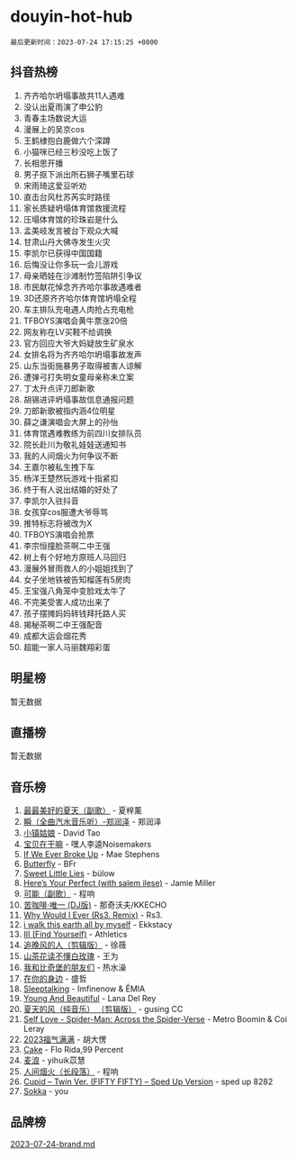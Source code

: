 # douyin-hot-hub

`最后更新时间：2023-07-24 17:15:25 +0800`

## 抖音热榜

1. 齐齐哈尔坍塌事故共11人遇难
1. 没认出夏雨演了申公豹
1. 青春主场数说大运
1. 漫展上的吴京cos
1. 王鹤棣抱白鹿做六个深蹲
1. 小猫咪已经三秒没吃上饭了
1. 长相思开播
1. 男子抠下派出所石狮子嘴里石球
1. 宋雨琦这爱豆听劝
1. 直击台风杜苏芮实时路径
1. 家长质疑坍塌体育馆救援流程
1. 压塌体育馆的珍珠岩是什么
1. 孟美岐发言被台下观众大喊
1. 甘肃山丹大佛寺发生火灾
1. 李凯尔已获得中国国籍
1. 后悔没让你多玩一会儿游戏
1. 母亲晒娃在沙滩制竹签陷阱引争议
1. 市民献花悼念齐齐哈尔事故遇难者
1. 3D还原齐齐哈尔体育馆坍塌全程
1. 车主排队充电遇人肉抢占充电枪
1. TFBOYS演唱会黄牛票涨20倍
1. 网友称在LV买鞋不给调换
1. 官方回应大爷大妈疑放生矿泉水
1. 女排名将为齐齐哈尔坍塌事故发声
1. 山东当街施暴男子取得被害人谅解
1. 遭弹弓打失明女童母亲称未立案
1. 丁太升点评刀郎新歌
1. 胡锡进评坍塌事故信息通报问题
1. 刀郎新歌被指内涵4位明星
1. 薛之谦演唱会大屏上的孙怡
1. 体育馆遇难教练为前四川女排队员
1. 院长赴川为敬礼娃娃送通知书
1. 我的人间烟火为何争议不断
1. 王嘉尔被私生拽下车
1. 杨洋王楚然玩游戏十指紧扣
1. 终于有人说出结婚的好处了
1. 李凯尔入驻抖音
1. 女孩穿cos服遭大爷辱骂
1. 推特标志将被改为X
1. TFBOYS演唱会抢票
1. 李宗恒撞脸茶啊二中王强
1. 树上有个好地方原班人马回归
1. 漫展外冒雨救人的小姐姐找到了
1. 女子坐地铁被告知榴莲有5房肉
1. 王宝强八角笼中变脸戏太牛了
1. 不完美受害人成功出来了
1. 孩子摆摊妈妈转钱拜托路人买
1. 揭秘茶啊二中王强配音
1. 成都大运会烟花秀
1. 超能一家人马丽魏翔彩蛋

## 明星榜

暂无数据

## 直播榜

暂无数据

## 音乐榜

1. [最最美好的夏天（副歌）](https://sf3-cdn-tos.douyinstatic.com/obj/tos-cn-ve-2774/o4FMghDLZkPIkCutdrsXlbTHcaZztBfeCp9AFS) - 夏梓薰
1. [瞬（全曲汽水音乐听）-郑润泽](https://sf6-cdn-tos.douyinstatic.com/obj/tos-cn-ve-2774/o4Vb9eJZClCZTnRQYy0BRSeHGrDtrkrQgIBvQt) - 郑润泽
1. [小镇姑娘](https://sf3-cdn-tos.douyinstatic.com/obj/tos-cn-ve-2774/1ee4fa49917d4e9e8f06512cc6e778d9) - David Tao
1. [宝贝在干嘛](https://sf3-cdn-tos.douyinstatic.com/obj/tos-cn-ve-2774/okW4hBCfJI5B2ZEgTCtikhMW7IafzNrBQIYkpJ) - 嘿人李逵Noisemakers
1. [If We Ever Broke Up](https://sf3-cdn-tos.douyinstatic.com/obj/tos-cn-ve-2774/o8onj5HDk0ImtBmO0URBfeyCDXQJMYkQ1gb8Zy) - Mae Stephens
1. [Butterfly](https://sf6-cdn-tos.douyinstatic.com/obj/tos-cn-ve-2774/oIw3zNLcWhUhUDWqtQxQfAx6IXsSBzbyCg7CM0) - BFr
1. [Sweet Little Lies](https://sf3-cdn-tos.douyinstatic.com/obj/tos-cn-ve-2774/cebdd23e942a452c84c197b17c22ac7a) - bülow
1. [Here’s Your Perfect (with salem ilese)](https://sf3-cdn-tos.douyinstatic.com/obj/tos-cn-ve-2774/076b1576c6c546598f803fe53da388a7) - Jamie Miller
1. [可能（副歌）](https://sf6-cdn-tos.douyinstatic.com/obj/tos-cn-ve-2774/cde1731888894259b333569393c2fb51) - 程响
1. [苦咖啡·唯一 (DJ版)](https://sf6-cdn-tos.douyinstatic.com/obj/tos-cn-ve-2774/oohZWXUzNXlh9bzpBgNUfJCQHGILwWgDBaejQt) - 那奇沃夫/KKECHO
1. [Why Would I Ever (Rs3. Remix)](https://sf6-cdn-tos.douyinstatic.com/obj/tos-cn-ve-2774/oQNX0xZhO8IXeCRjCJQUZzkfQNLi2ItDAzEBgz) - Rs3.
1. [i walk this earth all by myself](https://sf3-cdn-tos.douyinstatic.com/obj/tos-cn-ve-2774/c751e38547b548b389ff6e1b9203b1de) - Ekkstacy
1. [III (Find Yourself)](https://sf6-cdn-tos.douyinstatic.com/obj/tos-cn-ve-2774/3b9e482a6da74de29fd5e2440e4373b4) - Athletics
1. [追晚风的人（剪辑版）](https://sf3-cdn-tos.douyinstatic.com/obj/tos-cn-ve-2774/560835060af84ac29cd5c12e2a98f7eb) - 徐薇
1. [山茶花读不懂白玫瑰](https://sf3-cdn-tos.douyinstatic.com/obj/tos-cn-ve-2774/osfn8B7DktrRHEPJgPCfDbw7QDQEkwC16BxZg9) - 王为
1. [我和比奇堡的朋友们](https://sf3-cdn-tos.douyinstatic.com/obj/tos-cn-ve-2774/f0505db981ea4a6d91453a15924a82aa) - 热水澡
1. [在你的身边](https://sf3-cdn-tos.douyinstatic.com/obj/tos-cn-ve-2774/9dce2ee6c9f84c17a6d68458730d7ae8) - 盛哲
1. [Sleeptalking](https://sf3-cdn-tos.douyinstatic.com/obj/tos-cn-ve-2774/f23bc60230804ede98a163e1926e0857) - Imfinenow & ÊMIA
1. [Young And Beautiful](https://sf6-cdn-tos.douyinstatic.com/obj/tos-cn-ve-2774/3ca6987c98c947768abb9cce3ee5530c) - Lana Del Rey
1. [夏天的风（纯音乐） （剪辑版）](https://sf6-cdn-tos.douyinstatic.com/obj/tos-cn-ve-2774/oUzLjBZZFQAoNRmGokEeD5zfQCObp6UeFAnTa6) - gusing CC
1. [Self Love - Spider-Man: Across the Spider-Verse](https://sf3-cdn-tos.douyinstatic.com/obj/tos-cn-ve-2774/o8YzagIFYnO2FNIznDQzpeeLfrdCVAbYDDaLoS) - Metro Boomin & Coi Leray
1. [2023福气满满](https://sf6-cdn-tos.douyinstatic.com/obj/tos-cn-ve-2774/ocebsi6kbCVkBMAcDJkqdZpBQMubYSQetK2gQn) - 胡大愣
1. [Cake](https://sf3-cdn-tos.douyinstatic.com/obj/tos-cn-ve-2774/3545db16eba4434c853ab891b2b752af) - Flo Rida,99 Percent
1. [麦浪](https://sf6-cdn-tos.douyinstatic.com/obj/tos-cn-ve-2774/872ff36b718445c6a3882ba18b546970) - yihuik苡慧
1. [人间烟火（长段落）](https://sf3-cdn-tos.douyinstatic.com/obj/tos-cn-ve-2774/eeb7f9f284d74db097f8341ace44bfa2) - 程响
1. [Cupid – Twin Ver. (FIFTY FIFTY) – Sped Up Version](https://sf6-cdn-tos.douyinstatic.com/obj/tos-cn-ve-2774/oMonQQ6t8nCfUnw44y8XBZkJytCgEBtWYebB2D) - sped up 8282
1. [Sokka](https://sf6-cdn-tos.douyinstatic.com/obj/tos-cn-ve-2774/b9c3e305c0474c898ce221c7aa498547) - you

## 品牌榜

[2023-07-24-brand.md](2023-07-24-brand.md)
